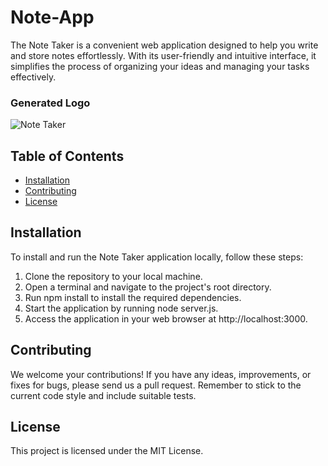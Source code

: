 # Note-App
The Note Taker is a convenient web application designed to help you write and store notes effortlessly. With its user-friendly and intuitive interface, it simplifies the process of organizing your ideas and managing your tasks effectively.

### Generated Logo

![Note Taker](https://github.com/KevinBelknap/Note-App/assets/128446838/e34ea70f-fa72-41e9-aff9-61247b745a8c)


## Table of Contents

- [Installation](#installation)
- [Contributing](#contributing)
- [License](#license)

## Installation

To install and run the Note Taker application locally, follow these steps:

1. Clone the repository to your local machine.  
2. Open a terminal and navigate to the project's root directory.  
3. Run npm install to install the required dependencies.  
4. Start the application by running node server.js.  
5.  Access the application in your web browser at http://localhost:3000.

## Contributing

We welcome your contributions! If you have any ideas, improvements, or fixes for bugs, please send us a pull request. Remember to stick to the current code style and include suitable tests.

## License

This project is licensed under the MIT License.
  
